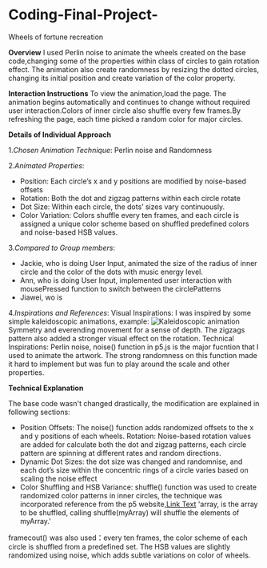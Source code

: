 # Coding-Final-Project-
Wheels of fortune recreation

**Overview**
I used Perlin noise to animate the wheels created on the base code,changing some of the properties within class of circles to gain rotation effect. The animation also create randomness by resizing the dotted circles, changing its initial position and create variation of the color property.

**Interaction Instructions**
To view the animation,load the page. The animation begins automatically and continues to change without required user interaction.Colors of inner circle also shuffle every few frames.By refreshing the page, each time picked a random color for major circles.

**Details of Individual Approach**
 
1._Chosen Animation Technique_: 
Perlin noise and Randomness

2._Animated Properties_:
- Position: Each circle’s x and y positions are modified by noise-based offsets
- Rotation: Both the dot and zigzag patterns within each circle rotate 
- Dot Size: Within each circle, the dots’ sizes vary continuously.
- Color Variation: Colors shuffle every ten frames, and each circle is assigned a unique color scheme based on shuffled predefined colors and noise-based HSB values.

3._Compared to Group members_:
- Jackie, who is doing User Input, animated the size of the radius of inner circle and the color of the dots with music energy level.
- Ann, who is doing User Input, implemented user interaction with mousePressed function to switch between the circlePatterns
- Jiawei, wo is 
 

4._Inspirations and References_:
Visual Inspirations: I was inspired by some simple kaleidoscopic animations, 
example: ![Kaleidoscopic animation](https://img1.picmix.com/output/stamp/normal/7/7/4/2/2282477_b61a5.gif)
Symmetry and everending movement for a sense of depth. The zigzags pattern also added a stronger visual effect on the rotation.
Technical Inspirations: Perlin noise, noise() function in p5.js is the major fucntion that I used to animate the artwork. The strong randomness on this function made it hard to implement but was fun to play around the scale and other properties.

**Technical Explanation**

The base code wasn't changed drastically, the modification are explained in following sections:
- Position Offsets: The noise() function adds randomized offsets to the x and y positions of each wheels.
Rotation: Noise-based rotation values are added for calculate both the dot and zigzag patterns, each circle pattern are spinning at different rates and random directions.
- Dynamic Dot Sizes: the dot size was changed and randomnise, and each dot’s size within the concentric rings of a circle varies based on scaling the noise effect
- Color Shuffling and HSB Variance: 
shuffle() function was used to create randomized color patterns in inner circles, the technique was incorporated reference from the p5 website,[Link Text](https://p5js.org/reference/p5/shuffle/) 'array, is the array to be shuffled, calling shuffle(myArray) will shuffle the elements of myArray.' 

framecout() was also used：every ten frames, the color scheme of each circle is shuffled from a predefined set. The HSB values are slightly randomized using noise, which adds subtle variations on color of wheels.
